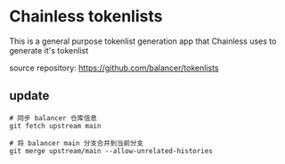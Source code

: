 # Chainless tokenlists


This is a general purpose tokenlist generation app that Chainless uses to generate it's tokenlist

source repository: https://github.com/balancer/tokenlists

## update

``` shell
# 同步 balancer 仓库信息
git fetch upstream main

# 将 balancer main 分支合并到当前分支
git merge upstream/main --allow-unrelated-histories

```

